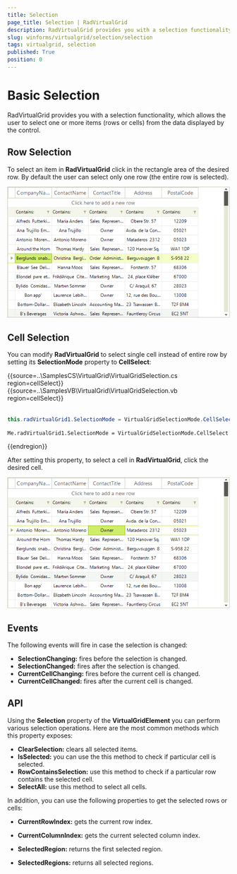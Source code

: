 ```yaml
---
title: Selection 
page_title: Selection | RadVirtualGrid
description: RadVirtualGrid provides you with a selection functionality, which allows the user to select one or more items (rows or cells). 
slug: winforms/virtualgrid/selection/selection
tags: virtualgrid, selection
published: True
position: 0
---
```



# Basic Selection

RadVirtualGrid provides you with a selection functionality, which allows the user to select one or more items (rows or cells) from the data displayed by the control.

## Row Selection 

To select an item in __RadVirtualGrid__ click in the rectangle area of the desired row. By default the user can select only one row (the entire row is selected). 

![virtualgrid-selection001](images/virtualgrid-selection001.png)


## Cell Selection
You can modify __RadVirtualGrid__ to select single cell instead of entire row by setting its __SelectionMode__ property to __CellSelect__:

{{source=..\SamplesCS\VirtualGrid\VirtualGridSelection.cs region=cellSelect}} 
{{source=..\SamplesVB\VirtualGrid\VirtualGridSelection.vb region=cellSelect}}
````C#
            
this.radVirtualGrid1.SelectionMode = VirtualGridSelectionMode.CellSelect;

````
````VB.NET
Me.radVirtualGrid1.SelectionMode = VirtualGridSelectionMode.CellSelect

```` 

{{endregion}}

After setting this property, to select a cell in __RadVirtualGrid__, click the desired cell.

![virtualgrid-selection002](images/virtualgrid-selection002.png)

## Events

The following events will fire in case the selection is changed:
* __SelectionChanging:__ fires before the selection is changed.
* __SelectionChanged:__ fires after the selection is changed.
* __CurrentCellChanging:__ fires before the current cell is changed.
* __CurrentCellChanged:__ fires after the current cell is changed.

## API

Using the __Selection__ property of the __VirtualGridElement__ you can perform various selection operations. Here are the most common methods which this property exposes:
* __ClearSelection:__ clears all selected items.
* __IsSelected:__ you can use the this method to check if particular cell is selected.
* __RowContainsSelection:__ use this method to check if a particular row contains the selected cell.
* __SelectAll:__ use this method to select all cells.

In addition, you can use the following properties to get the selected rows or cells:

* __CurrentRowIndex:__ gets the current row index.

* __CurrentColumnIndex:__ gets the current selected column index.

* __SelectedRegion:__ returns the first selected region.

* __SelectedRegions:__ returns all selected regions.
